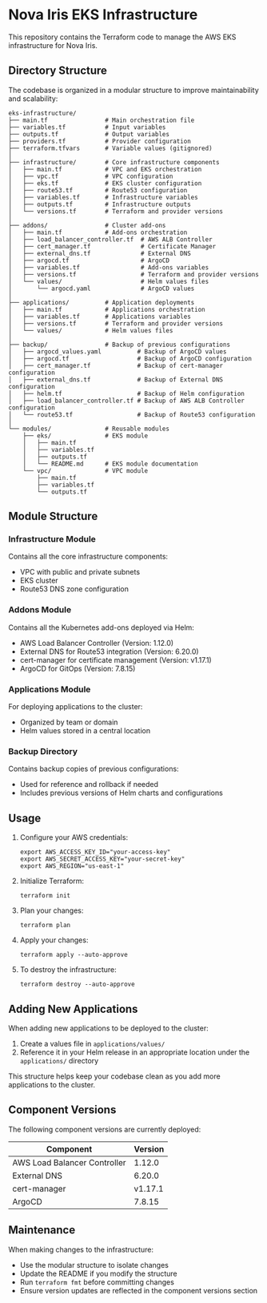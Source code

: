 # Nova Iris EKS Infrastructure

This repository contains the Terraform code to manage the AWS EKS infrastructure for Nova Iris.

## Directory Structure

The codebase is organized in a modular structure to improve maintainability and scalability:

```
eks-infrastructure/
├── main.tf                # Main orchestration file
├── variables.tf           # Input variables
├── outputs.tf             # Output variables
├── providers.tf           # Provider configuration
├── terraform.tfvars       # Variable values (gitignored)
│
├── infrastructure/        # Core infrastructure components
│   ├── main.tf            # VPC and EKS orchestration
│   ├── vpc.tf             # VPC configuration
│   ├── eks.tf             # EKS cluster configuration
│   ├── route53.tf         # Route53 configuration
│   ├── variables.tf       # Infrastructure variables
│   ├── outputs.tf         # Infrastructure outputs
│   └── versions.tf        # Terraform and provider versions
│
├── addons/                # Cluster add-ons
│   ├── main.tf            # Add-ons orchestration
│   ├── load_balancer_controller.tf  # AWS ALB Controller
│   ├── cert_manager.tf              # Certificate Manager
│   ├── external_dns.tf              # External DNS
│   ├── argocd.tf                    # ArgoCD
│   ├── variables.tf                 # Add-ons variables
│   ├── versions.tf                  # Terraform and provider versions
│   └── values/                      # Helm values files
│       └── argocd.yaml              # ArgoCD values
│
├── applications/          # Application deployments
│   ├── main.tf            # Applications orchestration
│   ├── variables.tf       # Applications variables
│   ├── versions.tf        # Terraform and provider versions
│   └── values/            # Helm values files
│
├── backup/                # Backup of previous configurations
│   ├── argocd_values.yaml          # Backup of ArgoCD values
│   ├── argocd.tf                   # Backup of ArgoCD configuration
│   ├── cert_manager.tf             # Backup of cert-manager configuration
│   ├── external_dns.tf             # Backup of External DNS configuration
│   ├── helm.tf                     # Backup of Helm configuration
│   ├── load_balancer_controller.tf # Backup of AWS ALB Controller configuration
│   └── route53.tf                  # Backup of Route53 configuration
│
└── modules/               # Reusable modules
    ├── eks/               # EKS module
    │   ├── main.tf
    │   ├── variables.tf
    │   ├── outputs.tf
    │   └── README.md      # EKS module documentation
    └── vpc/               # VPC module
        ├── main.tf
        ├── variables.tf
        └── outputs.tf
```

## Module Structure

### Infrastructure Module
Contains all the core infrastructure components:
- VPC with public and private subnets
- EKS cluster
- Route53 DNS zone configuration

### Addons Module
Contains all the Kubernetes add-ons deployed via Helm:
- AWS Load Balancer Controller (Version: 1.12.0)
- External DNS for Route53 integration (Version: 6.20.0)
- cert-manager for certificate management (Version: v1.17.1)
- ArgoCD for GitOps (Version: 7.8.15)

### Applications Module
For deploying applications to the cluster:
- Organized by team or domain
- Helm values stored in a central location

### Backup Directory
Contains backup copies of previous configurations:
- Used for reference and rollback if needed
- Includes previous versions of Helm charts and configurations

## Usage

1. Configure your AWS credentials:
   ```
   export AWS_ACCESS_KEY_ID="your-access-key"
   export AWS_SECRET_ACCESS_KEY="your-secret-key"
   export AWS_REGION="us-east-1"
   ```

2. Initialize Terraform:
   ```
   terraform init
   ```

3. Plan your changes:
   ```
   terraform plan
   ```

4. Apply your changes:
   ```
   terraform apply --auto-approve
   ```

5. To destroy the infrastructure:
   ```
   terraform destroy --auto-approve
   ```

## Adding New Applications

When adding new applications to be deployed to the cluster:

1. Create a values file in `applications/values/`
2. Reference it in your Helm release in an appropriate location under the `applications/` directory

This structure helps keep your codebase clean as you add more applications to the cluster.

## Component Versions

The following component versions are currently deployed:

| Component | Version |
|-----------|---------|
| AWS Load Balancer Controller | 1.12.0 |
| External DNS | 6.20.0 |
| cert-manager | v1.17.1 |
| ArgoCD | 7.8.15 |

## Maintenance

When making changes to the infrastructure:
- Use the modular structure to isolate changes
- Update the README if you modify the structure
- Run `terraform fmt` before committing changes
- Ensure version updates are reflected in the component versions section
